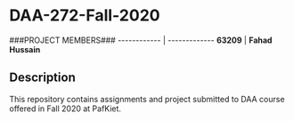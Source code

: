 # DAA-272-Fall-2020

###PROJECT MEMBERS###
------------ | -------------
**63209** | **Fahad Hussain**

## Description

This repository contains assignments and project submitted to DAA course offered in Fall 2020 at PafKiet.

